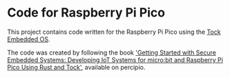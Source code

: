 # Code for Raspberry Pi Pico

This project contains code written for the Raspberry Pi Pico using the 
[Tock Embedded OS](https://github.com/tock).

The code was created by following the book 
['Getting Started with Secure Embedded Systems: Developing IoT Systems
for micro:bit and Raspberry Pi Pico Using Rust and Tock'](https://acm.percipio.com/books/4c75ce4e-8eb9-4539-b084-53763c5eba23), 
available on percipio.

